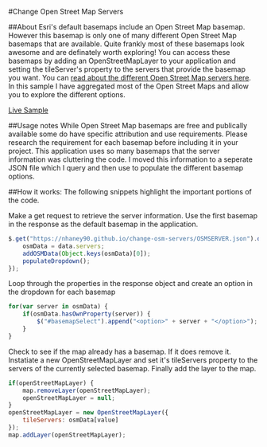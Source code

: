 #Change Open Street Map Servers

##About
Esri's default basemaps include an Open Street Map basemap. However this basemap is only one of many different Open Street Map basemaps that are available. Quite frankly most of these basemaps look awesome and are definately worth exploring! You can access these basemaps by adding an OpenStreetMapLayer to your application and setting the tileServer's property to the servers that provide the basemap you want. You can [read about the different Open Street Map servers here](http://wiki.openstreetmap.org/wiki/Tile_servers). In this sample I have aggregated most of the Open Street Maps and allow you to explore the different options.

[Live Sample](http://nhaney90.github.io/change-osm-servers/index.html)

##Usage notes
While Open Street Map basemaps are free and publically available some do have specific attribution and use requirements. Please research the requirement for each basemap before including it in your project. This application uses so many basemaps that the server information was cluttering the code. I moved this information to a seperate JSON file which I query and then use to populate the different basemap options.

##How it works:
The following snippets highlight the important portions of the code.

Make a get request to retrieve the server information. Use the first basemap in the response as the default basemap in the application.
```javascript
$.get("https://nhaney90.github.io/change-osm-servers/OSMSERVER.json").done(function(data) {
	osmData = data.servers;
	addOSMData(Object.keys(osmData)[0]);
	populateDropdown();
});
```
Loop through the properties in the response object and create an option in the dropdown for each basemap
```javascript
for(var server in osmData) {
	if(osmData.hasOwnProperty(server)) {
		$("#basemapSelect").append("<option>" + server + "</option>");
	}
}
```
Check to see if the map already has a basemap. If it does remove it. Instatiate a new OpenStreetMapLayer and set it's tileServers property to the servers of the currently selected basemap. Finally add the layer to the map.
```javascript
if(openStreetMapLayer) {
	map.removeLayer(openStreetMapLayer);
	openStreetMapLayer = null;
}
openStreetMapLayer = new OpenStreetMapLayer({
	tileServers: osmData[value]
});
map.addLayer(openStreetMapLayer);
```
